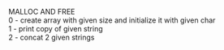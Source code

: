 MALLOC AND FREE <br />
0 - create array with given size and initialize it with given char <br />
1 - print copy of given string <br />
2 - concat 2 given strings <br />
